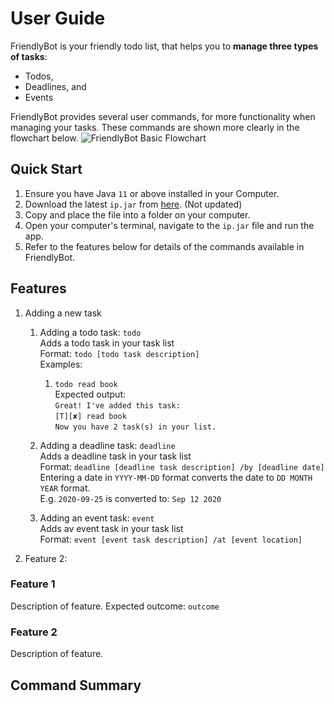 # User Guide

FriendlyBot is your friendly todo list, that helps you to **manage three types of tasks**:
* Todos,
* Deadlines, and
* Events

FriendlyBot provides several user commands, for more functionality when managing your tasks.
These commands are shown more clearly in the flowchart below.
![FriendlyBot Basic Flowchart](https://github.com/elizabethcwt/ip/commit/25d3f2a5c9006f885a93c4ff70e6efeaec0be217)

## Quick Start
1. Ensure you have Java `11` or above installed in your Computer.
1. Download the latest `ip.jar` from [here](https://github.com/elizabethcwt/ip/releases/tag/A-Jar). (Not updated)
1. Copy and place the file into a folder on your computer.
1. Open your computer's terminal, navigate to the `ip.jar` file and run the app.
1. Refer to the features below for details of the commands available in FriendlyBot.

## Features
1. Adding a new task
   1. Adding a todo task: `todo`
   <br>Adds a todo task in your task list
   <br>Format: `todo [todo task description]`
   <br>Examples: <br>
       1. `todo read book`
       <br>Expected output:
       <br>`Great! I've added this task:`
       <br>`[T][✘] read book`
       <br>`Now you have 2 task(s) in your list.`
   
   1. Adding a deadline task: `deadline`
   <br>Adds a deadline task in your task list
   <br>Format: `deadline [deadline task description] /by [deadline date]`
   <br>Entering a date in `YYYY-MM-DD` format converts the date to `DD MONTH YEAR` format.
   <br>E.g. `2020-09-25` is converted to: `Sep 12 2020`
   
   1. Adding an event task: `event`
   <br>Adds av event task in your task list
   <br>Format: `event [event task description] /at [event location]`
1. Feature 2:

### Feature 1 
Description of feature.
Expected outcome:
`outcome`

### Feature 2
Description of feature.

## Command Summary
